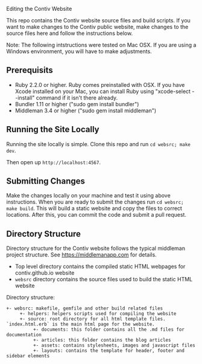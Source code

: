 Editing the Contiv Website

This repo contains the Contiv website source files and build scripts. If you want to make changes to the Contiv public website, make changes to the source files here and follow the instructions below.

Note: The following intstructions were tested on Mac OSX. If you are using a Windows environment, you will have to make adjustments.

## Prerequisits

- Ruby 2.2.0 or higher. Ruby comes preinstalled with OSX. If you have Xcode installed on your Mac, you can install Ruby using "xcode-select --install" command if it isn't there already.
- Bundler 1.11 or higher ("sudo gem install bundler")
- Middleman 3.4 or higher ("sudo gem install middleman")


## Running the Site Locally

Running the site locally is simple. Clone this repo and run `cd websrc; make dev`.

Then open up `http://localhost:4567`.


## Submitting Changes
Make the changes locally on your machine and test it using above instructions.
When you are ready to submit the changes run `cd websrc; make build`. This will build a static website and copy the files to correct locations. After this, you can commit the code and submit a pull request.

## Directory Structure

Directory structure for the Contiv website follows the typical middleman project structure. See https://middlemanapp.com for details.

- Top level directory contains the compiled static HTML webpages for contiv.github.io website
- `websrc` directory contains the source files used to build the static HTML website

Directory structure:

```
+- websrc: makefile, gemfile and other build related files
	 +- helpers: helpers scripts used for compiling the website
	 +- source: root directory for all html template files. `index.html.erb` is the main html page for the website.
	  	  +- documents: this folder contains all the .md files for documentation
		  +- articles: this folder contains the blog articles
		  +- assets: contains stylesheets, images and javascript files
		  +- layouts: contains the template for header, footer and sidebar elements
```
